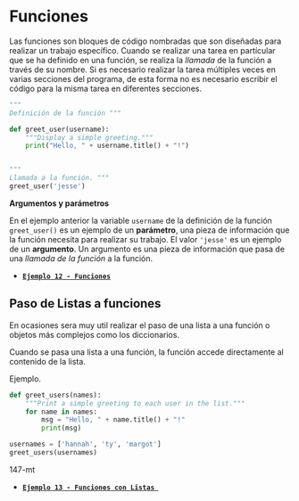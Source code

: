 # Funciones



Las funciones son bloques de código nombradas que son diseñadas para realizar un trabajo específico. Cuando se realizar una tarea en partícular que se ha definido en una función, se realiza la _llamada_ de la función a través de su nombre. Si es necesario realizar la tarea múltiples veces en varias secciones del programa, de esta forma no es necesario escribir el código para la misma tarea en diferentes secciones.

````python
"""
Definición de la función """

def greet_user(username):
    """Display a simple greeting."""
    print("Hello, " + username.title() + "!")


"""
Llamada a la función. """
greet_user('jesse')
````
__Argumentos y parámetros__

En el ejemplo anterior la variable `username` de la definición de la función `greet_user()` es un ejemplo de un __parámetro__, una pieza de información que la función necesita para realizar su trabajo. El valor `'jesse'` es un ejemplo de un __argumento__. Un argumento es una pieza de información que pasa de una _llamada de la función_ a la función.

- [**`Ejemplo 12 - Funciones`**](./ex-functions.ipynb)

## Paso de Listas a funciones

En ocasiones sera muy util realizar el paso de una lista a una función o objetos más complejos como los diccionarios. 

Cuando se pasa una lista a una función, la función accede directamente al contenido de la lista. 

Ejemplo.

````python
def greet_users(names):
    """Print a simple greeting to each user in the list."""
    for name in names:
        msg = "Hello, " + name.title() + "!"
        print(msg)

usernames = ['hannah', 'ty', 'margot'] 
greet_users(usernames)
````

147-mt

- [**`Ejemplo 13 - Funciones con Listas `**]()